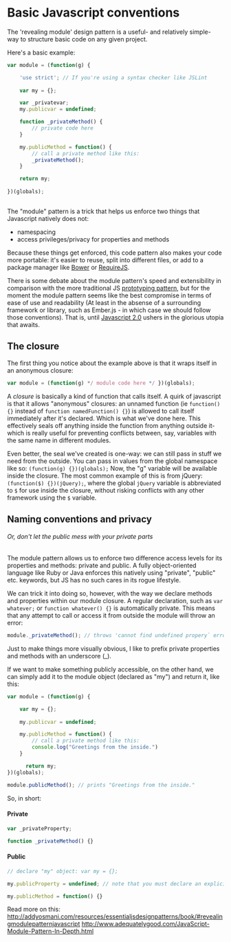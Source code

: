 # Basic Javascript conventions

The 'revealing module' design pattern is a useful- and relatively simple- way to structure basic code on any given project.

Here's a basic example:

````javascript
var module = (function(g) {

    'use strict'; // If you're using a syntax checker like JSLint
    
    var my = {};

    var _privatevar;
    my.publicvar = undefined;

    function _privateMethod() {
        // private code here
    }

    my.publicMethod = function() {
        // call a private method like this:
        _privateMethod();
    }

    return my;
    
})(globals);
    
````

The "module" pattern is a trick that helps us enforce two things that Javascript natively does not:
- namespacing
- access privileges/privacy for properties and methods

Because these things get enforced, this code pattern also makes your code more portable: it's easier to reuse, split into different files, or add to a package manager like [Bower](http://bower.io/) or [RequireJS](http://requirejs.org/).

There is some debate about the module pattern's speed and extensibility in comparison with the more traditional JS [prototyping pattern](http://addyosmani.com/resources/essentialjsdesignpatterns/book/#prototypepatternjavascript), but for the moment the module pattern seems like the best compromise in terms of ease of use and readability (At least in the absense of a surrounding framework or library, such as Ember.js - in which case we should follow those conventions). That is, until [Javascript 2.0](http://blog.jeremymartin.name/2008/03/web-20-meet-javascript-20.html) ushers in the glorious utopia that awaits.

## The closure

The first thing you notice about the example above is that it wraps itself in an anonymous closure:

````javascript
var module = (function(g) */ module code here */ })(globals);
````

A _closure_ is basically a kind of function that calls itself. A quirk of javascript is that it allows "anonymous" closures: an unnamed function (ie `function() {}` instead of `function namedFunction() {}`) is allowed to call itself immediately after it's declared. Which is what we've done here. This effectively seals off anything inside the function from anything outside it- which is really useful for preventing conflicts between, say, variables with the same name in different modules.

Even better, the seal we've created is one-way: we can still pass in stuff we need from the outside. You can pass in values from the global namespace like so: `(function(g) {})(globals);` Now, the "g" variable will be available inside the closure. The most common example of this is from jQuery: `(function($) {})(jQuery);`, where the global `jQuery` variable is abbreviated to `$` for use inside the closure, without risking conflicts with any other framework using the `$` variable.

## Naming conventions and privacy
###### Or, don't let the public mess with your private parts

The module pattern allows us to enforce two difference access levels for its properties and methods: private and public. A fully object-oriented language like Ruby or Java enforces this natively using "private", "public" etc. keywords, but JS has no such cares in its rogue lifestyle.

We can trick it into doing so, however, with the way we declare methods and properties within our module closure. A regular declaration, such as `var whatever;` or `function whatever() {}` is automatically private. This means that any attempt to call or access it from outside the module will throw an error:

````javascript
module._privateMethod(); // throws 'cannot find undefined propery` error
````

Just to make things more visually obvious, I like to prefix private properties and methods with an underscore (_).

If we want to make something publicly accessible, on the other hand, we can simply add it to the module object (declared as "my") and return it, like this:

````javascript
var module = (function(g) {

    var my = {};
    
    my.publicvar = undefined;

    my.publicMethod = function() {
        // call a private method like this:
        console.log("Greetings from the inside.")
    }

      return my;
})(globals);

module.publicMethod(); // prints "Greetings from the inside."
````

So, in short:

#### Private

````javascript
var _privateProperty;

function _privateMethod() {}
````

#### Public
````javascript
// declare "my" object: var my = {};

my.publicProperty = undefined; // note that you must declare an explicit value, even if it's "undefined"

my.publicMethod = function() {}
````

Read more on this:
http://addyosmani.com/resources/essentialjsdesignpatterns/book/#revealingmodulepatternjavascript
http://www.adequatelygood.com/JavaScript-Module-Pattern-In-Depth.html

